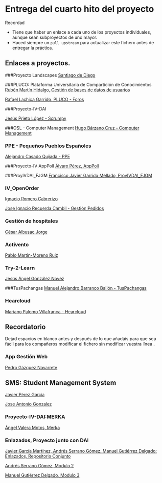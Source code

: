 # Entrega del cuarto hito del proyecto

Recordad
* Tiene que haber un enlace a cada uno de los proyectos individuales, aunque sean subproyectos de uno mayor.
* Haced siempre un `pull upstream` para actualizar este fichero antes de entregar la práctica.

## Enlaces a proyectos.

###Proyecto Landscapes
[Santiago de Diego](https://github.com/santidediego/Landscapes/blob/master/README.md)

###PLUCO: Plataforma Universitaria de Compartición de Conocimientos
[Rubén Martín Hidalgo, Gestión de bases de datos de usuarios](https://github.com/romilgildo/IV-PLUCO-RMH)

[Rafael Lachica Garrido, PLUCO - Foros](https://github.com/rafaellg8/IV-PLUCO-RLG)

###Proyecto-IV-DAI

[Jesús Prieto López - Scrumpy](https://github.com/JesGor/Proyecto-IV-DAI)

###OSL - Computer Management
[Hugo Bárzano Cruz - Computer Management](https://github.com/hugobarzano/osl-computer-management)

### PPE - Pequeños Pueblos Españoles
[Alejandro Casado Quijada - PPE](https://github.com/acasadoquijada/IV)

###Proyecto-IV AppPoll
[Álvaro Pérez, AppPoll](https://github.com/alvaro-gr/proyecto-IV)

###ProyIVDAI_FJGM
[Francisco Javier Garrido Mellado, ProyIVDAI_FJGM](https://github.com/javiergarridomellado/IV_javiergarridomellado)

### IV_OpenOrder
[Ignacio Romero Cabrerizo](https://github.com/nachobit/IV_PR_OpenOrder)

[Jose Ignacio Recuerda Cambil - Gestión Pedidos](https://github.com/ignaciorecuerda/gestionPedidos)


### Gestión de hospitales
[César Albusac Jorge](https://github.com/cesar2/Proyecto-IV.git)




### Activento
[Pablo Martin-Moreno Ruiz](https://github.com/pmmre/Activento-PabloMartin-MorenoRuiz)

### Try-2-Learn

[Jesús Ángel González Novez](https://github.com/jesusgn90/Try-2-Learn)


###TusPachangas
[Manuel Alejandro Barranco Bailón - TusPachangas](https://github.com/mabarrbai/TusPachangas)

### Hearcloud
[Mariano Palomo Villafranca - Hearcloud](https://github.com/mpvillafranca/hear-cloud)


## Recordatorio

Dejad espacios en blanco antes y después de lo que añadáis para que
sea fácil para los compañeros modificar el fichero sin modificar
vuestra línea .




### App Gestión Web
[Pedro Gázquez Navarrete](https://github.com/pedrogazquez/Proyecto-IV)

## SMS: Student Management System
[Javier Pérez García](https://github.com/neon520/SMS-BDyReplica)

[Jose Antonio Gonzalez](https://github.com/JA-Gonz/SMS_Estadisticas)

### Proyecto-IV-DAI:MERKA
[Ángel Valera Motos, Merka](https://github.com/AngelValera/proyectoIV-Modulo-1.git)

### Enlazados, Proyecto junto con DAI

[Javier García Martínez, Andrés Serrano Gómez, Manuel Gutiérrez Delgado: Enlazados, Repositorio Conjunto ](https://github.com/javiergama8/Proyecto-IV)

[Andrés Serrano Gómez, Modulo 2 ](https://github.com/aserranogomez/Proyecto-IV-Modulo2) 

[Manuel Gutiérrez Delgado, Modulo 3](https://github.com/manolotello7/ProyectoIV-Modulo3)


